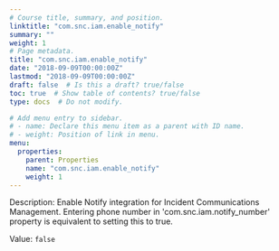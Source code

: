 ```yaml
---
# Course title, summary, and position.
linktitle: "com.snc.iam.enable_notify"
summary: ""
weight: 1
# Page metadata.
title: "com.snc.iam.enable_notify"
date: "2018-09-09T00:00:00Z"
lastmod: "2018-09-09T00:00:00Z"
draft: false  # Is this a draft? true/false
toc: true  # Show table of contents? true/false
type: docs  # Do not modify.

# Add menu entry to sidebar.
# - name: Declare this menu item as a parent with ID name.
# - weight: Position of link in menu.
menu:
  properties:
    parent: Properties
    name: "com.snc.iam.enable_notify"
    weight: 1
---
```


Description: Enable Notify integration for Incident Communications Management. Entering phone number in 'com.snc.iam.notify_number' property is equivalent to setting this to true.


Value: `false`
